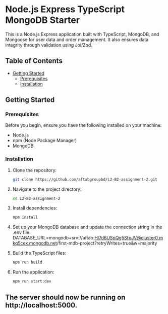 # Node.js Express TypeScript MongoDB Starter

This is a Node.js Express application built with TypeScript, MongoDB, and Mongoose for user data and order management. It also ensures data integrity through validation using Joi/Zod.

## Table of Contents

- [Getting Started](#getting-started)
  - [Prerequisites](#prerequisites)
  - [Installation](#installation)
## Getting Started

### Prerequisites

Before you begin, ensure you have the following installed on your machine:

- Node.js
- npm (Node Package Manager)
- MongoDB

### Installation

1. Clone the repository:
    ```bash
    git clone https://github.com/aftabgroupbd/L2-B2-assignment-2.git

2. Navigate to the project directory:
    ```bash
    cd L2-B2-assignment-2

3. Install dependencies:
    ```bash
    npm install

4. Set up your MongoDB database and update the connection string in the .env file:
DATABASE_URL=mongodb+srv://aftab:Hl7d6USpQg5SfpJV@cluster0.mkq5cex.mongodb.net/first-mdb-project?retryWrites=true&w=majority

5. Build the TypeScript files:
    ```bash
    npm run build

6. Run the application:
    ```bash
    npm run start:dev

## The server should now be running on http://localhost:5000.


